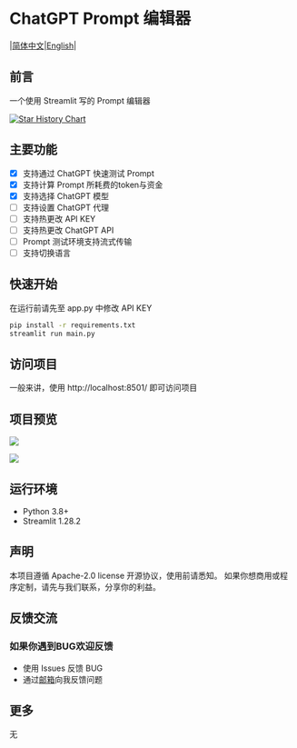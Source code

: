# ChatGPT Prompt 编辑器

|[简体中文](https://github.com/HowardJoness/Prompt_editor/blob/main/README.md)|[English](https://github.com/HowardJoness/Prompt_editor/blob/main/README_English.md)|

## 前言
一个使用 Streamlit 写的 Prompt 编辑器

[![Star History Chart](https://api.star-history.com/svg?repos=HowardJoness/Prompt_editor&type=Date)](https://star-history.com/#HowardJoness/Prompt_editor&Date)

## 主要功能

 - [x] 支持通过 ChatGPT 快速测试 Prompt
 - [x] 支持计算 Prompt 所耗费的token与资金
 - [x] 支持选择 ChatGPT 模型
 - [ ] 支持设置 ChatGPT 代理
 - [ ] 支持热更改 API KEY
 - [ ] 支持热更改 ChatGPT API
 - [ ] Prompt 测试环境支持流式传输
 - [ ] 支持切换语言

## 快速开始

在运行前请先至 app.py 中修改 API KEY

```bash
pip install -r requirements.txt
streamlit run main.py
```

## 访问项目

一般来讲，使用 http://localhost:8501/ 即可访问项目

## 项目预览

![](https://blog.howardjones.cn/post-images/1707818491354.png)

![](https://blog.howardjones.cn/post-images/1707818496123.png)

## 运行环境
 - Python 3.8+
 - Streamlit 1.28.2

## 声明
本项目遵循 Apache-2.0 license 开源协议，使用前请悉知。 如果你想商用或程序定制，请先与我们联系，分享你的利益。

## 反馈交流
### 如果你遇到BUG欢迎反馈

 - 使用 Issues 反馈 BUG
 - 通过[邮箱](howardjones1919810@gmail.com)向我反馈问题

## 更多
无
